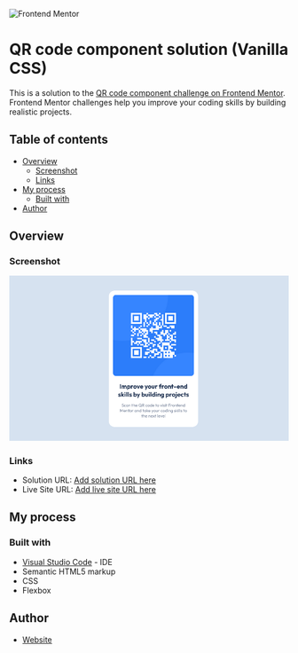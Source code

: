 ![Frontend Mentor](https://www.frontendmentor.io/static/images/logo-desktop.svg)

# QR code component solution (Vanilla CSS)

This is a solution to the [QR code component challenge on Frontend Mentor](https://www.frontendmentor.io/challenges/qr-code-component-iux_sIO_H). Frontend Mentor challenges help you improve your coding skills by building realistic projects.

## Table of contents

-   [Overview](#overview)
    -   [Screenshot](#screenshot)
    -   [Links](#links)
-   [My process](#my-process)
    -   [Built with](#built-with)
-   [Author](#author)

## Overview

### Screenshot

![](./screenshot.png)

### Links

-   Solution URL: [Add solution URL here](https://github.com/adamhm/frontend-mentor-challenges/tree/main/qr-code-component-main/vanilla-css)
-   Live Site URL: [Add live site URL here](https://adamhm.github.io/fm/qrcode/vanilla-css/)

## My process

### Built with

-   [Visual Studio Code](https://code.visualstudio.com/) - IDE
-   Semantic HTML5 markup
-   CSS
-   Flexbox

## Author

-   [Website](https://adamhm.github.io)
